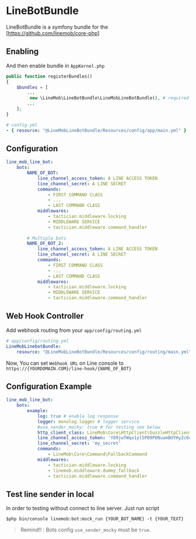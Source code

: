 # LineBotBundle
LineBotBundle is a symfony bundle for the [https://github.com/linemob/core-php]

## Enabling
And then enable bundle in `AppKernel.php`

```php
public function registerBundles()
{
    $bundles = [
        ...       
         new \LineMob\LineBotBundle\LineMobLineBotBundle(), # required
        ...
    ];
}
```

```yaml
# config.yml
- { resource: "@LineMobLineBotBundle/Resources/config/app/main.yml" }
```


## Configuration
```yaml
line_mob_line_bot:
    bots:
        NAME_OF_BOT:         
            line_channel_access_token: A LINE ACCESS TOKEN
            line_channel_secret: A LINE SECRET
            commands:
                - FIRST COMMAND CLASS
                - ...
                - LAST COMMAND CLASS
            middlewares:
                - tactician.middleware.locking            
                - MIDDLEWARE SERVICE               
                - tactician.middleware.command_handler     
                
        # Multiple bots        
        NAME_OF_BOT_2:
            line_channel_access_token: A LINE ACCESS TOKEN
            line_channel_secret: A LINE SECRET
            commands:
                - FIRST COMMAND CLASS
                - ...
                - LAST COMMAND CLASS
            middlewares:
                - tactician.middleware.locking            
                - MIDDLEWARE SERVICE               
                - tactician.middleware.command_handler                  
```

## Web Hook Controller

Add webhook routing from your `app/config/routing.yml`

```yaml
# app/config/routing.yml
LineMobLinebotBundle:
    resource: "@LineMobLineBotBundle/Resources/config/routing/main.yml"
```

Now, You can set `Webhook URL` on Line console to `https://{YOURDOMAIN.COM}/line-hook/{NAME_OF_BOT}`


## Configuration Example
```yaml
line_mob_line_bot:
    bots:
        example:
            log: true # enable log response
            logger: monolog.logger # logger service 
            #use_sender_mocky: true # for testing see below
            http_client_class: LineMob\Core\HttpClient\GuzzleHttpClient # must implement LINE\LINEBot\HTTPClient
            line_channel_access_token: 'Y89jwTWqx1yl5P09PONuamBUYHyZc64dVrN2H6jS'
            line_channel_secret: 'my_secret'
            commands:
                - LineMob\Core\Command\FallbackCommand              
            middlewares:
                - tactician.middleware.locking            
                - linemob.middleware.dummy_fallback        
                - tactician.middleware.command_handler                    
```

## Test line sender in local
In order to testing without connect to line server. Just run script

```$php bin/console linemob:bot:mock_run {YOUR_BOT_NAME} -t {YOUR_TEXT}```

> Remind!! : Bots config `use_sender_mocky` must be `true`.
